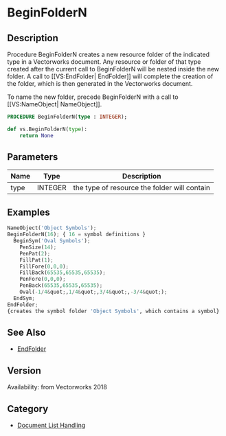 # BeginFolderN

## Description
Procedure BeginFolderN creates a new resource folder of the indicated type in a Vectorworks document. Any resource or folder of that type created after the current call to BeginFolderN will be nested inside the new folder. A call to [[VS:EndFolder| EndFolder]] will complete the creation of the folder, which is then generated in the Vectorworks document.

To name the new folder, precede BeginFolderN with a call to [[VS:NameObject| NameObject]].

```pascal
PROCEDURE BeginFolderN(type : INTEGER);
```

```python
def vs.BeginFolderN(type):
    return None
```

## Parameters
|Name|Type|Description|
|---|---|---|
|type|INTEGER|the type of resource the folder will contain|

## Examples
```python
NameObject('Object Symbols');
BeginFolderN(16); { 16 = symbol definitions }
  BeginSym('Oval Symbols');
    PenSize(14);
    PenPat(2);
    FillPat(1);
    FillFore(0,0,0);
    FillBack(65535,65535,65535);
    PenFore(0,0,0);
    PenBack(65535,65535,65535);
    Oval(-1/4&quot;,1/4&quot;,3/4&quot;,-3/4&quot;);
  EndSym;
EndFolder;
{creates the symbol folder 'Object Symbols', which contains a symbol}
```

## See Also
* [EndFolder](EndFolder.md)

## Version
Availability: from Vectorworks 2018

## Category
* [Document List Handling](../Categories/Document%20List%20Handling.md)
